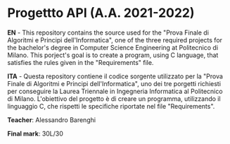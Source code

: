 # Progettto API (A.A. 2021-2022)

**EN** - This repository contains the source used for the "Prova Finale di Algoritmi e Principi dell'Informatica", one of the three required projects for the bachelor's degree in Computer Science Engineering at Politecnico di Milano. This porject's goal is to create a program, using C language, that satisfies the rules given in the "Requirements" file.

**ITA** - Questa repository contiene il codice sorgente utilizzato per la "Prova Finale di Algoritmi e Principi dell'Informatica", uno dei tre porgetti richiesti per conseguire la Laurea Triennale in Ingegneria Informatica al Politecnico di Milano. L'obiettivo del progetto è di creare un programma, utilizzando il linguaggio C, che rispetti le specifiche riportate nel file "Requirements". 

**Teacher**: Alessandro Barenghi

**Final mark**: 30L/30
